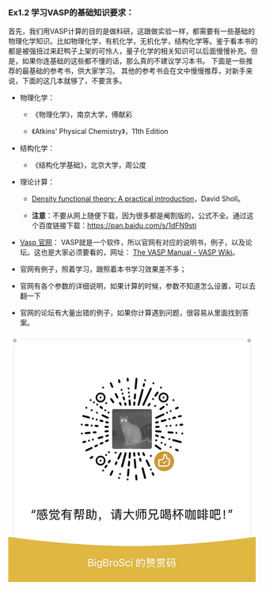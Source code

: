 ### Ex1.2 学习VASP的基础知识要求：

首先，我们用VASP计算的目的是做科研，这跟做实验一样，都需要有一些基础的物理化学知识。比如物理化学，有机化学，无机化学，结构化学等。鉴于看本书的都是被强扭过来赶鸭子上架的可怜人，量子化学的相关知识可以后面慢慢补充。但是，如果你连基础的这些都不懂的话，那么真的不建议学习本书。 下面是一些推荐的最基础的参考书，供大家学习。 其他的参考书会在文中慢慢推荐，对新手来说，下面的这几本就够了，不要贪多。	

*  物理化学： 

    - 《物理化学》，南京大学，傅献彩 

    - 《Atkins' Physical Chemistry》，11th Edition 

*  结构化学： 

    - 《结构化学基础》，北京大学，周公度

*  理论计算：
    *  [Density functional theory: A practical introduction](https://pan.baidu.com/s/1dFN9stj)，David Sholl。

    *  **注意**：不要从网上随便下载，因为很多都是阉割版的，公式不全。通过这个百度链接下载：https://pan.baidu.com/s/1dFN9stj 

*  [Vasp 官网](http://www.vasp.at/)： VASP就是一个软件，所以官网有对应的说明书，例子，以及论坛。这也是大家必须要看的，网址： [The VASP Manual - VASP Wiki](https://www.vasp.at/wiki/index.php/The_VASP_Manual)。
  * 官网有例子，照着学习，跟照着本书学习效果差不多；
  * 官网有各个参数的详细说明，如果计算的时候，参数不知道怎么设置，可以去翻一下
  * 官网的论坛有大量出错的例子，如果你计算遇到问题，很容易从里面找到答案。


![Tip Code](figs/Tip_Code.png)
